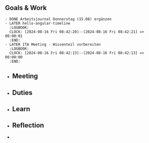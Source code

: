 ## Goals & Work
	- DONE Arbeitsjournal Donnerstag (15.08) ergänzen
	- LATER hello-angular-timeline
	  :LOGBOOK:
	  CLOCK: [2024-08-16 Fri 08:42:20]--[2024-08-16 Fri 08:42:21] =>  00:00:01
	  :END:
	- LATER ITA Meeting - Wissenteil vorbereiten
	  :LOGBOOK:
	  CLOCK: [2024-08-16 Fri 08:42:13]--[2024-08-16 Fri 08:42:13] =>  00:00:00
	  :END:
- ## Meeting
- ## Duties
- ## Learn
- ## Reflection
-